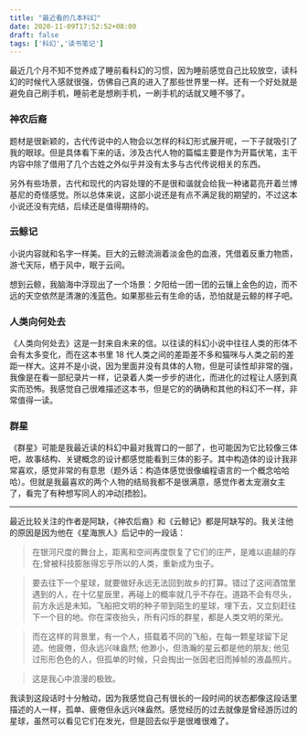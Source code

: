 ```yaml
---
title: "最近看的几本科幻"
date: 2020-11-09T17:52:52+08:00
draft: false
tags: ['科幻','读书笔记']
---
```


最近几个月不知不觉养成了睡前看科幻的习惯，因为睡前感觉自己比较放空，读科幻的时候代入感就很强，仿佛自己真的进入了那些世界里一样。还有一个好处就是避免自己刷手机，睡前老是想刷手机，一刷手机的话就又睡不够了。

### 神农后裔

题材是很新颖的，古代传说中的人物会以怎样的科幻形式展开呢，一下子就吸引了我的眼球。但是具体看下来的话，涉及古代人物的篇幅主要是作为开篇伏笔，主干内容中除了借用了几个古姓之外似乎并没有太多与古代传说相关的东西。

另外有些场景，古代和现代的内容处理的不是很和谐就会给我一种诸葛亮开着兰博基尼的奇怪感觉。所以总体来说，这部小说还是有点不满足我的期望的，不过这本小说还没有完结，后续还是值得期待的。

### 云鲸记

小说内容就和名字一样美。巨大的云鲸流淌着淡金色的血液，凭借着反重力物质，游弋天际，栖于风中，眠于云间。

想到云鲸，我脑海中浮现出了一个场景：夕阳给一团一团的云镶上金色的边，而不远的天空依然是清澈的浅蓝色。如果那些云有生命的话，恐怕就是云鲸的样子吧。

### 人类向何处去

《人类向何处去》这是一封来自未来的信。以往读的科幻小说中往往人类的形体不会有太多变化，而在这本书里 18 代人类之间的差距差不多和猫咪与人类之前的差距一样大。这并不是小说，因为里面并没有具体的人物，但是可读性却非常的强，我像是在看一部纪录片一样，记录着人类一步步的进化，而进化的过程让人感到真实而恐怖。我感觉自己很难描述这本书，但是它的的确确和其他的科幻不一样，非常值得一读。

### 群星

《群星》可能是我最近读的科幻中最对我胃口的一部了，也可能因为它比较像三体吧，故事结构、关键概念的设计都感觉能看到三体的影子。其中构造体的设计我非常喜欢，感觉非常的有意思（题外话：构造体感觉很像编程语言的一个概念哈哈哈）。但就是我最喜欢的两个人物的结局我都不是很满意，感觉作者太宠溺女主了，看完了有种想写同人的冲动[捂脸]。

---

最近比较关注的作者是阿缺，《神农后裔》和《云鲸记》都是阿缺写的。我关注他的原因是因为他在《星海旅人》后记中的一段话：

> 在银河尺度的舞台上，距离和空间再度恢复了它们的庄严，是难以逾越的存在;曾被科技膨胀得忘乎所以的人类，重新成为虫子。

> 要去往下一个星球，就要做好永远无法回到故乡的打算。错过了这间酒馆里遇到的人，在十亿星辰里，再碰上的概率就几乎不存在。道路不会有尽头，前方永远是未知。飞船把文明的种子带到陌生的星球，埋下去，又立刻赶往下一个目的地。你在深夜抬头，所有闪烁的群星，都是人类文明的荣光。

> 而在这样的背景里，有一个人，搭载着不同的飞船，在每一颗星球留下足迹。他疲倦，但永远兴味盎然; 他渺小，但浩瀚的星云都是他的朋友; 他见过形形色色的人，但孤单的时候，只会掏出一张因老旧而掉帧的液晶照片。  

> 这是我心中浪漫的极致。

我读到这段话时十分触动，因为我感觉自己有很长的一段时间的状态都像这段话里描述的人一样，孤单、疲倦但永远兴味盎然。感觉经历的过去就像是曾经游历过的星球，虽然可以看见它们在发光，但是回去似乎是很难很难了。


